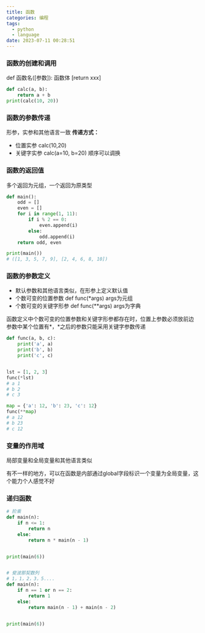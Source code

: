 ```yaml
---
title: 函数
categories: 编程
tags:
  - python
  - language
date: 2023-07-11 00:28:51
---
```


### 函数的创建和调用

def 函数名([参数]):
    函数体
    [return xxx]

```python
def calc(a, b):
    return a + b
print(calc(10, 20))
```
### 函数的参数传递
形参，实参和其他语言一致
**传递方式：**
- 位置实参 calc(10,20)
- 关键字实参 calc(a=10, b=20) 顺序可以调换

### 函数的返回值
多个返回为元组，一个返回为原类型
```python
def main():
    odd = []
    even = []
    for i in range(1, 11):
        if i % 2 == 0:
            even.append(i)
        else:
            odd.append(i)
    return odd, even

print(main())
# ([1, 3, 5, 7, 9], [2, 4, 6, 8, 10])
```
### 函数的参数定义
- 默认参数和其他语言类似，在形参上定义默认值
- 个数可变的位置参数 def func(*args) args为元组
- 个数可变的关键字形参  def func(**args) args为字典

函数定义中个数可变的位置参数和关键字形参都存在时，位置上参数必须放前边
参数中某个位置有*，*之后的参数只能采用关键字参数传递

```python
def func(a, b, c):
    print('a', a)
    print('b', b)
    print('c', c)


lst = [1, 2, 3]
func(*lst)
# a 1
# b 2
# c 3

map = {'a': 12, 'b': 23, 'c': 12}
func(**map)
# a 12
# b 23
# c 12
```

### 变量的作用域
局部变量和全局变量和其他语言类似

有不一样的地方，可以在函数是内部通过global字段标识一个变量为全局变量，这个能力个人感觉不好

### 递归函数

```python
# 阶乘
def main(n):
    if n <= 1:
        return n
    else:
        return n * main(n - 1)


print(main(6))


# 斐波那契数列
# 1，1，2，3，5....
def main(n):
    if n == 1 or n == 2:
        return 1
    else:
        return main(n - 1) + main(n - 2)


print(main(6))
```